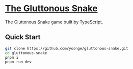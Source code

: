 # [The Gluttonous Snake](https://github.com/yoonge/gluttonous-snake)

The Gluttonous Snake game built by TypeScript.

## Quick Start

```Bash
git clone https://github.com/yoonge/gluttonous-snake.git
cd gluttonous-snake
pnpm i
pnpm run dev
```
